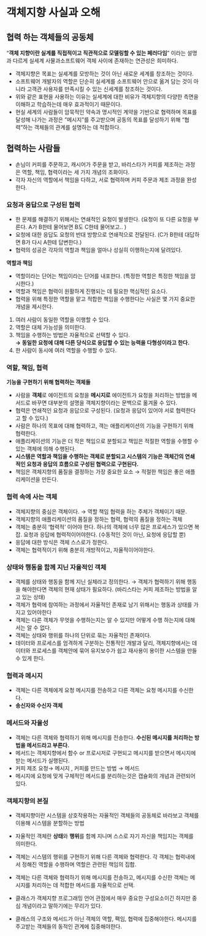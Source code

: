 # 객체지향 사실과 오해

## 협력 하는 객체들의 공동체

“**객체 지향이란 실계를 직접적이고 직관적으로 모델링할 수 있는 페러다임**” 이라는 설명과 다르게 실세계 사물과소프트웨어 객체 사이에 존재하는 연관성은 희미하다.

- 객체지향은 목표는 실셰계를 모방하는 것이 아닌 새로운 세계를 창조하는 것이다.
- 소프트웨어 개발자의 역할은 단순히 실세계를 소프트웨어 안으로 옮겨 담는 것이 아니라 고객관 사용자를 만족시킬 수 있는 신세계를 창조하는 것이다.
- 위와 같은 표현을 사용하는 이유는 실세계에 대한 비유가 객체지향의 다양한 측면을 이해하고 학습하는데 매우 효과적이기 때문이다.
- 현실 세계의 사람들이 암묵적인 약속과 명시적인 계약을 기반으로 협력하며 목표를 달성해 나가는 과정은 
”메시지”를 주고받으며 공동의 목표를 달성하기 위해 “협력”하는 객체들의 관계를 설명하는 데 적합하다.

## 협력하는 사람들

- 손님이 커피를 주문하고, 캐시어가 주문을 받고, 바리스타가 커피를 제조하는 과정은 역할, 책임, 협력이라는 세 가지 개념의 조화이다.
- 각자 자신의 역할에서 책임을 다하고, 서로 협력하며 커피 주문과 제조 과정을 완성한다.

### 요청과 응답으로 구성된 협력

- 한 문제를 해결하기 위해서는 연쇄적인 요청이 발생한다.
(요청이 또 다른 요청을 부른다. A가 B한테 물어보면 B도 C한테 물어보고.. )
- 요청에 대한 응답도 요청의 반대 방향으로 연쇄적으로 전달된다.
(C가 B한테 대답하면 B가 다시 A한테 답변한다.)
- 협력의 성공은 각자의 역할과 책임을 얼마나 성실히 이행하는지에 달려있다.

**역할과 책임**

- 역할이라는 단어는 책임이라는 단어를 내포한다. (특정한 역할은 특정한 책임을 암시한다.)
- 역할과 책임은 협력이 원활하게 진행되는 데 필요한 핵심적인 요소다.
- 협력을 위해 특정한 역할을 맡고 적합한 책임을 수행한다는 사실은 몇 가지 중요한 개념을 제시한다.
1. 여러 사람이 동일한 역할을 이행할 수 있다.
2. 역할은 대체 가능성을 의미한다.
3. 책임을 수행하는 방법은 자율적으로 선택할 수 있다.  
**→ 동일한 요청에 대해 다른 당식으로 응답할 수 있는 능력을 다형성이라고 한다.**
4. 한 사람이 동시에 여러 역할을 수행할 수 있다.

### 역할, 책임, 협력

**기능을 구현하기 위해 협력하는 객체들**

- 사람을 ******객체******로 에이전트의 요청을 ************메시지로************ 에이전트가 요청을 처리하는 방법을 메서드로 바꾸면 대부분의 설명을 객체지향이라는 문백으로 옮겨올 수 있다.
- 협력은 연쇄적인 요청과 응답으로 구성된다. (요청과 응답이 있어야 서로 협력한다고 할 수 있다.)
- 사람은 하나의 목표에 대해 협력하고, 객는 애플리케이션의 기능을 구현하기 위해 협력한다.
- 애플리케이션의 기능은 더 작은 책임으로 분할되고 책임은 적절한 역할을 수행할 수 있는 객체에 의해 수행된다.
- **시스템은 역할과 책임을 수행하는 객체로 분할되고 시스템의 기능은 객체간의 연쇄적인 요청과 응답의 흐름으로 구성된 협력으로 구현된다.**
- 책임은 객체지향의 품질을 결정하는 가장 중요한 요소 → 적절한 책임은 좋은 애플리케이션을 만든다.

### 협력 속에 사는 객체

- 객체지향의 중심은 객체이다. → 역할 책임 협력을 하는 주체가 객체이기 때문.
- 객체지향의 애플리케이션의 품질을 정하는 협력, 협력의 품질을 정하는 객체
- 객체는 충분히 ‘협력적’ 이어야 한다. 하나의 객체에 너무 많은 프로세스가 있으면 복잡.
요청과 응답에 협력적이어야한다. (수동적인 것이 아닌, 요청에 응답할 뿐)
- 응답에 대한 방식은 객체 스스로가 정한다.
- 객체는 협력적이기 위해 충분히 개방적이고, 자율적이어야한다.

### 상태와 행동을 함께 지닌 자율적인 객체

- 객체를 상태와 행동을 함께 지닌 실체라고 정의한다. → 객체가 협력하기 위해 행동을 해야한다면 객체의 현재 상태가 필요하다. (바리스타는 커피 제조하는 방법을 알고 있는 상태)
- 객체가 협력에 참여하는 과정에서 자율적인 존재로 남기 위해서는 행동과 상태를 가지고 있어야한다
- 객체는 다른 객체가 무엇을 수행하는지는 알 수 있지만 어떻게 수행 하는지에 대해서는 알 수 없다.
- 객체는 상태와 행위를 하나의 단위로 묶는 자율적인 존재이다.
- 데이터와 프로세스를 엄격하게 구분하는 전통적인 개발과 달리, 객체지향에서는 데이터와 프로세스를 객체안에 묶어 유지보수가 쉽고 재사용이 용이한 시스템을 만들 수 있게 한다.

### 협력과 메시지

- 객체는 다른 객체에게 요청 메시지를 전송하고 다른 객체는 요청 메시지를 수신한다.
- ******************************************************송신자와 수신자 객체******************************************************

### 메서드와 자율성

- 객체는 다른 객체와 협력하기 위해 메시지를 전송한다. **수신된 메시지를 처리하는 방법을 메서드라고 부른다.**
- 메서드는 객체지향에서 함수 or 프로시저로 구현되고 메시지를 받으면서 메시지에 받는 메서드가 실행된다.
- 커피 제조 요청→ 메시지 , 커피를 만드는 방법 → 메서드
- 메시지에 요청에 맞게 구체적인 메서드를 분리하는것은 캡슐화의 개념과 관련되어있다.

### 객체지향의 본질

- 객체지향이란 시스템을 상호작용하는 자율적인 객체들의 공동체로 바라보고 객체를 이용해 시스템을 분할하는 방법
- 자율적인 객체란 **상태**와 **행위**를 함께 지니며 스스로 자기 자신을 책임지는 객체를 의미한다.
- 객체는 시스템의 행위를 구현하기 위해 다른 객체와 협력한다. 각 객체는 협력내에서 정해진 역할을 수행하며 역할은 관련된 책임의 집합.
- 객체는 다른 객체와 협력하기 위해 메시지를 전송하고, 메시지를 수신한 객체는 메시지를 처리하는 데 적합한 메서드를 자율적으로 선택.

- 클래스가 객체지향 프로그래밍 언어 관점에서 매우 중요한 구성요소이긴 하지만 중심 개념이라고 말하기에는 무리가 있다.
- 클래스의 구조와 메서드가 아닌 객체의 역할, 팩임, 협력에 집중해야한다. 
메시지를 주고받는 객체들의 동적인 관계에 집중해야한다.